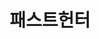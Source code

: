 ---
id: 31
title: 패스트헌터
caption: 진짜 빠른 차량 출고 플랫폼
url: https://fasthunter.co.kr
category: Car
device: Mobile only
---